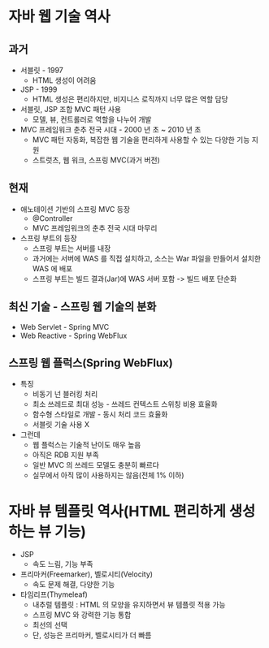   # 자바 웹 기술 역사
  
  ## 과거
  
  - 서블릿 - 1997
    - HTML 생성이 어려움
  - JSP - 1999
    - HTML 생성은 편리하지만, 비지니스 로직까지 너무 많은 역할 담당
  - 서블릿, JSP 조합 MVC 패턴 사용
    - 모델, 뷰, 컨트롤러로 역할을 나누어 개발
  - MVC 프레임워크 춘추 전국 시대 - 2000 년 초 ~ 2010 년 초 
    - MVC 패턴 자동화, 복잡한 웹 기술을 편리하게 사용할 수 있는 다양한 기능 지원
    - 스트럿츠, 웹 워크, 스프링 MVC(과거 버전)

## 현재

- 애노테이션 기반의 스프링 MVC 등장
  - @Controller
  - MVC 프레임워크의 춘추 전국 시대 마무리
- 스프링 부트의 등장
  - 스프링 부트는 서버를 내장
  - 과거에는 서버에 WAS 를 직접 설치하고, 소스는 War 파일을 만들어서 설치한 WAS 에 배포
  - 스프링 부트는 빌드 결과(Jar)에 WAS 서버 포함 -> 빌드 배포 단순화

## 최신 기술 - 스프링 웹 기술의 분화

- Web Servlet - Spring MVC
- Web Reactive - Spring WebFlux

## 스프링 웹 플럭스(Spring WebFlux)

- 특징
  - 비동기 넌 블러킹 처리
  - 최소 쓰레드로 최대 성능 - 쓰레드 컨텍스트 스위칭 비용 효율화
  - 함수형 스타일로 개발 - 동시 처리 코드 효율화
  - 서블릿 기술 사용 X
- 그런데
  - 웹 플럭스는 기술적 난이도 매우 높음
  - 아직은 RDB 지원 부족
  - 일반 MVC 의 쓰레드 모델도 충분히 빠르다
  - 실무에서 아직 많이 사용하지는 않음(전체 1% 이하)

# 자바 뷰 템플릿 역사(HTML 편리하게 생성하는 뷰 기능)

- JSP
  - 속도 느림, 기능 부족
- 프리마커(Freemarker), 벨로시티(Velocity)
  - 속도 문제 해결, 다양한 기능
- 타임리프(Thymeleaf)
  - 내추럴 템플릿 : HTML 의 모양을 유지하면서 뷰 템플릿 적용 가능
  - 스프링 MVC 와 강력한 기능 통합
  - 최선의 선택
  - 단, 성능은 프리마커, 벨로시티가 더 빠름
